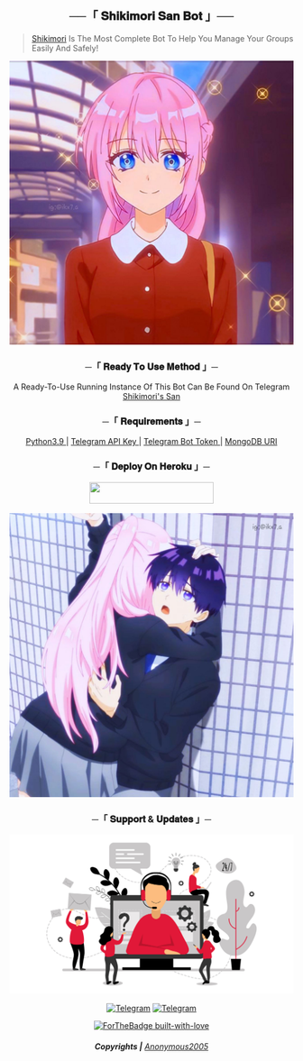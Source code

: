 <h2 align="center">
    ──「 𝐒𝐡𝐢𝐤𝐢𝐦𝐨𝐫𝐢 𝐒𝐚𝐧 𝐁𝐨𝐭 」──
</h2>

> [Shikimori](https://github.com/ikx7a/Shikimori-San) Is The Most Complete Bot To Help You Manage Your Groups Easily And Safely!

<p align="center">
  <img src="https://github.com/AL3X-Github/Resources/blob/main/Photos/Shikimori-San.jpeg">
</p>
<h3 align="center">
    ─「 𝐑𝐞𝐚𝐝𝐲 𝐓𝐨 𝐔𝐬𝐞 𝐌𝐞𝐭𝐡𝐨𝐝 」─
</h3>
<p align="center">
    A Ready-To-Use Running Instance Of This Bot Can Be Found On Telegram <br>
    <a href="http://telegram.me/ShikimoriSan1Bot"> Shikimori's San </a>
</p>

<h3 align="center">
   ─「 𝐑𝐞𝐪𝐮𝐢𝐫𝐞𝐦𝐞𝐧𝐭𝐬 」─
</h3>

<p align="center">
    <a href="https://www.python.org/downloads/release/python-390/"> Python3.9 </a> |
    <a href="https://docs.pyrogram.org/intro/setup#api-keys"> Telegram API Key </a> |
    <a href="https://t.me/botfather"> Telegram Bot Token </a> |
    <a href="https://telegra.ph/How-To-get-Mongodb-URI-04-06"> MongoDB URI </a>
</p>


<h3 align="center">
    ─「 𝐃𝐞𝐩𝐥𝐨𝐲 𝐎𝐧 𝐇𝐞𝐫𝐨𝐤𝐮 」─
</h3>

<p align="center"><a href="https://dashboard.heroku.com/new?template=https://github.com/AL3X-Github/ShikimoriBot"> <img src="https://img.shields.io/badge/Deploy%20On%20Heroku-pink?style=for-the-badge&logo=heroku" width="220" height="38.45"/></a></p>

<p align="center">
  <img src="https://github.com/AL3X-Github/Resources/blob/main/Photos/Shikimori's.jpeg">
</p>


<h3 align="center">
    ─「 𝐒𝐮𝐩𝐩𝐨𝐫𝐭 & 𝐔𝐩𝐝𝐚𝐭𝐞𝐬 」─
</h3>

<div align="center">

![Support Cover](https://github.com/AL3X-Github/Resources/blob/main/Photos/Support.png)

</div>

<div align="center">

[![Telegram](https://img.shields.io/badge/Group-%232C3454?style=for-the-badge&logo=telegram&logoColor=white)](https://telegram.dog/MaximXGroup) [![Telegram](https://img.shields.io/badge/Channel-%232C3454?style=for-the-badge&logo=telegram&logoColor=white)](https://telegram.dog/MaximXChannels)

[![ForTheBadge built-with-love](http://ForTheBadge.com/images/badges/built-with-love.svg)](https://github.com/AL3X-Github)

<h6>

**Copyrights |** [Anonymous2005](https://github.com/Anonymous2005) 

</h6>
</div>

